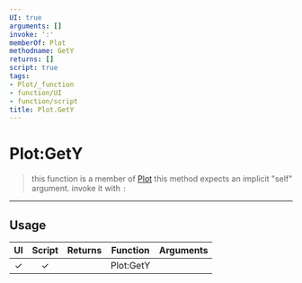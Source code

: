 ```yaml
---
UI: true
arguments: []
invoke: ':'
memberOf: Plot
methodname: GetY
returns: []
script: true
tags:
- Plot/_function
- function/UI
- function/script
title: Plot.GetY
---
```

# Plot:GetY
> this function is a member of [Plot](civ-6/lua/Plot.md)
> this method expects an implicit "self" argument. invoke it with `:`
-----
## Usage
|  UI | Script | Returns | Function | Arguments |
|:---:|:------:|-------:|:--------:|:---------|
|✓|✓||Plot:GetY||

